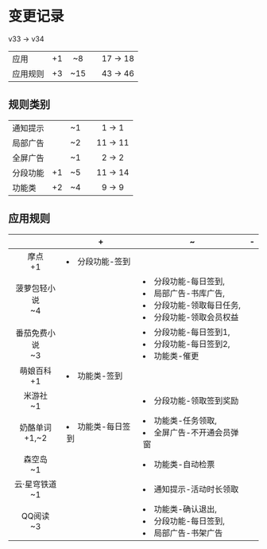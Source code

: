 # 变更记录

v33 -> v34

||||||
|-|:-:|:-:|:-:|:-:|
|应用|+1|~8||17 -> 18|
|应用规则|+3|~15||43 -> 46|

## 规则类别

||||||
|-|:-:|:-:|:-:|:-:|
|通知提示||~1||1 -> 1|
|局部广告||~2||11 -> 11|
|全屏广告||~1||2 -> 2|
|分段功能|+1|~5||11 -> 14|
|功能类|+2|~4||9 -> 9|

## 应用规则

||+|~|-|
|:-:|-|-|-|
|摩点<br>+1|<li>分段功能-签到|||
|菠萝包轻小说<br>~4||<li>分段功能-每日签到,<li>局部广告-书库广告,<li>分段功能-领取每日任务,<li>分段功能-领取会员权益||
|番茄免费小说<br>~3||<li>分段功能-每日签到1,<li>分段功能-每日签到2,<li>功能类-催更||
|萌娘百科<br>+1|<li>功能类-签到|||
|米游社<br>~1||<li>分段功能-领取签到奖励||
|奶酪单词<br>+1,~2|<li>功能类-每日签到|<li>功能类-任务领取,<li>全屏广告-不开通会员弹窗||
|森空岛<br>~1||<li>功能类-自动检票||
|云·星穹铁道<br>~1||<li>通知提示-活动时长领取||
|QQ阅读<br>~3||<li>功能类-确认退出,<li>分段功能-每日签到,<li>局部广告-书架广告||
